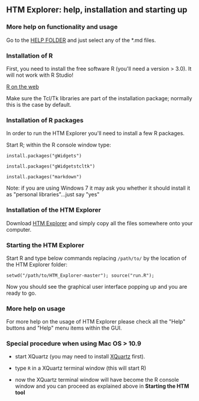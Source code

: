 ## HTM Explorer: help, installation and starting up ##

### More help on functionality and usage ###

Go to the [HELP FOLDER](https://github.com/tischi/HTM_Explorer/tree/master/help) and just select any of the *.md files.


### Installation of R ###

First, you need to install the free software R (you'll need a version > 3.0). It will not work with R Studio!

[R on the web](http://www.r-project.org/)

Make sure the Tcl/Tk libraries are part of the installation package; normally this is the case by default.


### Installation of R packages ###

In order to run the HTM Explorer you'll need to install a few R packages.

Start R; within the R console window type:

`install.packages("gWidgets")`

`install.packages("gWidgetstcltk")`

`install.packages("markdown")`

Note: if you are using Windows 7 it may ask you whether it should install it as "personal libraries"...just say "yes"


### Installation of the HTM Explorer ###

Download [HTM Explorer](
https://github.com/tischi/HTM_Explorer/archive/master.zip) and simply copy all the files somewhere onto your computer.


### Starting the HTM Explorer ###

Start R and type below commands replacing `/path/to/` by the location of the HTM Explorer folder:

`setwd("/path/to/HTM_Explorer-master"); source("run.R");`

Now you should see the graphical user interface popping up and you are ready to go. 

### More help on usage ###

For more help on the usage of HTM Explorer please check all the "Help" buttons and "Help" menu items within the GUI.


### Special procedure when using Mac OS > 10.9 ###

- start XQuartz (you may need to install [XQuartz](https://xquartz.macosforge.org/landing/) first).

- type `R` in a XQuartz terminal window (this will start R)

- now the XQuartz terminal window will have become the R console window and you can proceed as explained above in __Starting the HTM tool__ 